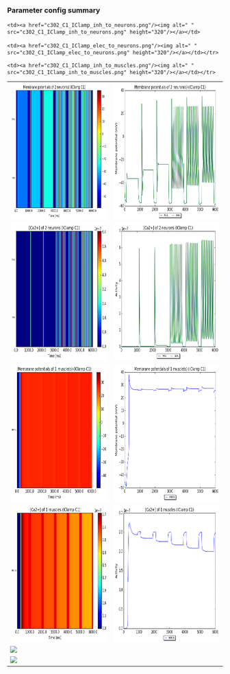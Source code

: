 ### Parameter config summary 
<table>

<tr>
  <td><a href="neurons_C1_IClamp.png"/><img alt=" " src="neurons_C1_IClamp.png" height="320"/></a></td>
  <td><a href="traces_neuron_IClamp_C1.png"/><img alt=" " src="traces_neuron_IClamp_C1.png" height="320"/></a></td>
</tr>

<tr>
  <td><a href="neuron_activity_C1_IClamp.png"/><img alt=" " src="neuron_activity_C1_IClamp.png" height="320"/></a></td>
  <td><a href="traces_neuron_activity_IClamp_C1.png"/><img alt=" " src="traces_neuron_activity_IClamp_C1.png" height="320"/></a></td>
</tr>

<tr>
  <td><a href="muscles_C1_IClamp.png"/><img alt=" " src="muscles_C1_IClamp.png" height="320"/></a></td>
  <td><a href="traces_muscles_IClamp_C1.png"/><img alt=" " src="traces_muscles_IClamp_C1.png" height="320"/></a></td>
</tr>

<tr>
  <td><a href="muscle_activity_C1_IClamp.png"/><img alt=" " src="muscle_activity_C1_IClamp.png" height="320"/></a></td>
  <td><a href="traces_muscles_activity_IClamp_C1.png"/><img alt=" " src="traces_muscles_activity_IClamp_C1.png" height="320"/></a></td>
</tr>

<tr><td><a href="c302_C1_IClamp_exc_to_neurons.png"/><img alt=" " src="c302_C1_IClamp_exc_to_neurons.png" height="320"/></a></td>

    <td><a href="c302_C1_IClamp_inh_to_neurons.png"/><img alt=" " src="c302_C1_IClamp_inh_to_neurons.png" height="320"/></a></td>

    <td><a href="c302_C1_IClamp_elec_to_neurons.png"/><img alt=" " src="c302_C1_IClamp_elec_to_neurons.png" height="320"/></a></td></tr>

<tr><td><a href="c302_C1_IClamp_exc_to_muscles.png"/><img alt=" " src="c302_C1_IClamp_exc_to_muscles.png" height="320"/></a></td>

    <td><a href="c302_C1_IClamp_inh_to_muscles.png"/><img alt=" " src="c302_C1_IClamp_inh_to_muscles.png" height="320"/></a></td></tr>
</table>
